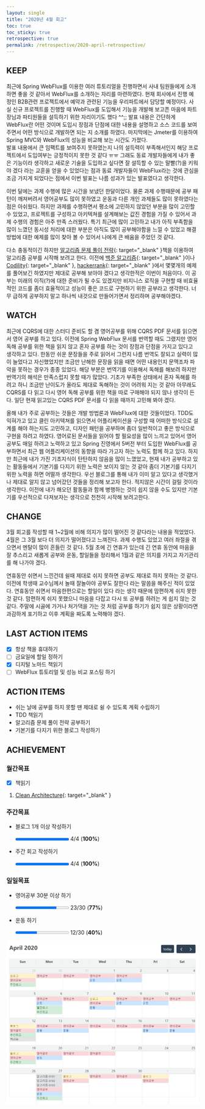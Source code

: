 ```yaml
---
layout: single
title: "2020년 4월 회고"
toc: true
toc_sticky: true
retrospective: true
permalink: /retrospective/2020-april-retrospective/
---
```


## KEEP

최근에 Spring WebFlux를 이용한 여러 튜토리얼을 진행하면서 사내 팀원들에게 소개하면 좋을 것 같아서 WebFlux를 소개하는 자리를 마련하였다. 현재 회사에서 진행 예정인 B2B관련 프로젝트에서 예약과 관련된 기능을 우리파트에서 담당할 예정이다. 사실 신규 프로젝트를 진행할 때 WebFlux를 도입해서 기능을 개발해 보고픈 마음에 파트장님과 파티원들을 설득하기 위한 자리이기도 했다 ^^;; 발표 내용은 간단하게 WebFlux란 어떤 것이며 도입시 장점과 단점에 대한 내용을 설명하고 소스 코드를 보여주면서 어떤 방식으로 개발하면 되는 지 소개를 하였다. 마지막에는 Jmeter를 이용하여 Spring MVC와 WebFlux의 성능을 비교해 보는 시간도 가졌다. <br/>
발표 내용에서 큰 임팩트를 보여주지 못하였는지 나의 설득력이 부족해서인지 해당 프로젝트에서 도입여부는 긍정적이지 못한 것 같다 ㅠㅠ 그래도 동료 개발자들에게 내가 좋은 기능이라 생각하고 새로운 기술을 도입하고 싶다면 잘 설득할 수 있는 말빨(?)을 키워야 겠다 라는 교훈을 얻을 수 있었다는 점과 동료 개발자들이 WebFlux라는 것에 관심을 조금 가지게 되었다는 점에서 이번 발표는 나름 성과가 있는 발표였다고 생각한다.

이번 달에는 과제 수행에 많은 시간을 보냈던 한달이었다. 물론 과제 수행때문에 공부 패턴이 깨져버려서 영어공부도 많이 못하였고 운동과 다른 개인 과제들도 많이 못하였다는 점은 아쉬웠다. 하지만 과제를 수행하면서 평소에 고민하지 않았던 부분을 많이 고민할 수 있었고, 프로젝트를 구성하고 아키텍쳐를 설계해보는 값진 경험을 가질 수 있어서 과제 수행의 경험은 아주 만족 스러웠다. 특기 최근에 많이 고민하고 내가 아직 부족함을 많이 느꼈던 동시성 처리에 대한 부분은 아직도 많이 공부해야함을 느낄 수 있었고 해결방법에 대한 예제를 많이 찾아 볼 수 있어서 나에게 큰 배움을 주었던 것 같다.

다소 충동적이긴 하지만 [알고리즘 문제 풀이 전략](http://www.yes24.com/Product/Goods/25766256){: target="\_blank" }책을 이용하여 알고리즘 공부를 시작해 보려고 한다. 이전에 [백준 알고리즘](https://www.acmicpc.net/){: target="\_blank" }이나 [Codility](https://www.codility.com/){: target="\_blank" }, [hackerrank](https://www.hackerrank.com/){: target="\_blank" }에서 몇몇개의 예제를 풀어보긴 하였지만 제대로 공부해 보아야 겠다고 생각한적은 이번이 처음이다. 이 공부는 미래의 이직(?)에 대한 준비가 될 수도 있겠지만 비지니스 로직을 구현할 때 비효율 적인 코드를 좀더 효율적이고 성능이 좋은 코드로 구현하기 위한 공부라고 생각한다. 너무 급하게 공부하지 말고 하나씩 내것으로 만들어가면서 정리하며 공부해야겠다.

## WATCH

최근에 CQRS에 대한 스터디 준비도 할 겸 영어공부를 위해 CQRS PDF 문서를 읽으면서 영어 공부를 하고 있다. 이전에 Spring WebFlux 문서를 번역할 때도 그랬지만 영어 독해 공부를 위한 책을 읽지 않고 혼자 공부를 하는 것이 장점과 단점을 가지고 있다고 생각하고 있다. 한동안 쉬운 문장들을 주로 읽어서 그런지 나름 번역도 잘되고 실력이 많이 늘었다고 자신했었지만 조금만 난해한 문장을 읽을 때면 어떤 내용인지 문맥조차 파악을 못하는 경우가 종종 있었다. 해당 부분은 번역기를 이용해서 독해를 해보려 하지만 번역기의 해석은 만족스럽지 못할 때가 많았다. 기초가 부족한 상태에서 혼자 독해를 하려고 하니 조금만 난이도가 올라도 제대로 독해하는 것이 어려워 지는 것 같아 아무래도 CQRS를 다 읽고 다시 영어 독해 공부를 위한 책을 따로 구매해야 되지 않나 생각이 든다. 일단 현재 읽고있는 CQRS PDF 문서를 다 읽을 때까지 고민해 봐야 겠다.

올해 내가 주로 공부하는 것들은 개발 방법론과 WebFlux에 대한 것들이었다. TDD도 익혀가고 있고 클린 아키텍쳐를 읽으면서 어플리케이션을 구성할 때 어떠한 방식으로 설계를 해야 하는지도 고민하고, 디자인 패턴을 공부하며 좀더 일반적이고 좋은 방식으로 구현을 하려고 하였다. 영어로된 문서들을 읽어야 할 필요성을 많이 느끼고 있어서 영어공부도 매일 하려고 노력하고 있고 Spring 진영에서 5버전 부터 도입한 WebFlux를 공부하면서 최근 웹 어플리케이션의 동향을 따라 가고자 하는 노력도 함께 하고 있다. 하지만 최근에 내가 가진 기초지식이 탄탄하지 않음을 많이 느꼈었고, 현재 내가 공부하고 있는 활동들에서 기본기를 다지기 위한 노력은 보이지 않는 것 같아 좀더 기본기를 다지기위한 노력을 하면 어떨까 생각한다. 우선 블로그를 통해 내가 이미 알고 있다고 생각했거나 제대로 알지 않고 넘어갔던 것들을 정리해 보고자 한다. 적지않은 시간이 걸릴 것이라 생각한다. 이전에 내가 해오던 활동들과 함께 병행하는 것이 쉽지 않을 수도 있지만 기본기를 우선적으로 다져보자는 생각으로 천천히 시작해 보려고한다.

## CHANGE

3월 회고를 작성할 때 1~2월에 비해 의지가 많이 떨어진 것 같다라는 내용을 적었었다. 4월은 그 3월 보다 더 의지가 떨어졌다고 느껴진다. 과제 수행도 있었고 여러 좌절을 겪으면서 멘탈이 많이 흔들린 것 같다. 5월 초에 긴 연휴가 있는데 긴 연휴 동안에 마음을 잘 추스리고 새롭게 공부와 운동, 할일들을 정리해서 1월과 같은 의지를 가지고 자기관리를 해 나가야 겠다.

연휴동안 쉬면서 느낀건데 쉴때 제대로 쉬지 못하면 공부도 제대로 하지 못하는 것 같다. 이전에 학생때 교수님께서 놀때 잘놀아야 공부도 잘한다 라는 말씀을 해주신 적이 있었다. 연휴동안 쉬면서 마음한편으로는 할일이 있다 라는 생각 때문에 맘편하게 쉬지 못한 것 같다. 맘편하게 쉬지 못했으니 마음을 다잡고 다시 또 공부를 하려는 게 쉽지 않는 것 같다. 주말에 시골에 가거나 처가댁을 가는 것 처럼 공부를 하기가 쉽지 않은 상황이라면 과감하게 포기하고 이후 계획을 짜도록 노력해야 겠다.

## LAST ACTION ITEMS

- [x] 항상 책을 휴대하기
- [ ] 금요일에 할일 정하기
- [x] 디지털 노마드 책읽기
- [ ] WebFlux 튜토리얼 및 성능 비교 포스팅 하기

## ACTION ITEMS

- 쉬는 날에 공부를 하지 못할 땐 제대로 쉴 수 있도록 계획 수립하기
- TDD 책읽기
- 알고리즘 문제 풀이 전략 공부하기
- 기본기를 다지기 위한 블로그 작성하기

## ACHIEVEMENT

### 월간목표

- [x] 책읽기

1. [Clean Architecture](/book-review/clean-architecture/){: target="\_blank" }

### 주간목표

- 블로그 1개 이상 작성하기

  <progress value="4" max="4"></progress> 4/4 (<b>100%</b>)

- 주간 회고 작성하기

  <progress value="4" max="4"></progress> 4/4 (<b>100%</b>)

### 일일목표

- 영어공부 30분 이상 하기

  <progress value="23" max="30"></progress> 23/30 (<b>77%</b>)

- 운동 하기

  <progress value="12" max="30"></progress> 12/30 (<b>40%</b>)

![April Calendar](/assets/images/retrospective/april-calendar.png)
